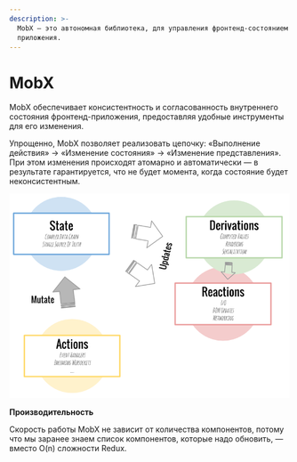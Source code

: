 ```yaml
---
description: >-
  MobX — это автономная библиотека, для управления фронтенд-состоянием
  приложения.
---
```


# MobX

MobX обеспечивает консистентность и согласованность внутреннего состояния фронтенд-приложения, предоставляя удобные инструменты для его изменения.

Упрощенно, MobX позволяет реализовать цепочку: «Выполнение действия» → «Изменение состояния» → «Изменение представления». При этом изменения происходят атомарно и автоматически — в результате гарантируется, что не будет момента, когда состояние будет неконсистентным.

![](../../../../.gitbook/assets/image%20%282%29.png)

**Производительность**

Скорость работы MobX не зависит от количества компонентов, потому что мы заранее знаем список компонентов, которые надо обновить, — вместо O\(n\) сложности Redux.



